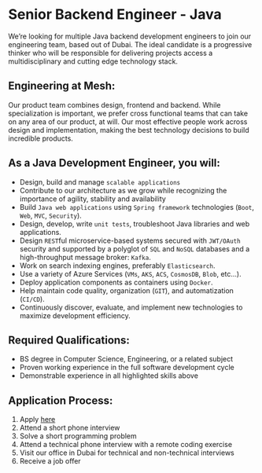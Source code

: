 # Senior Backend Engineer - Java

We’re looking for multiple Java backend development engineers to join our engineering team, based out of Dubai. The ideal candidate is a progressive thinker who will be responsible for delivering projects access a multidisciplinary and cutting edge technology stack.

## Engineering at Mesh:
Our product team combines design, frontend and backend. While specialization is important, we prefer cross functional teams that can take on any area of our product, at will. Our most effective people work across design and implementation, making the best technology decisions to build incredible products.

## As a Java Development Engineer, you will:
*	Design, build and manage `scalable applications`
*	Contribute to our architecture as we grow while recognizing the importance of agility, stability and availability
*   Build `Java web applications` using `Spring framework` technologies (`Boot`, `Web`, `MVC`, `Security`).
*   Design, develop, write `unit tests`, troubleshoot Java libraries and web applications.
*   Design `REST`ful microservice-based systems secured with `JWT/OAuth` security and supported by a polyglot of `SQL` and `NoSQL` databases and a high-throughput message broker: `Kafka`.
*	Work on search indexing engines, preferably `Elasticsearch`.
*	Use a variety of Azure Services (`VMs`, `AKS`, `ACS`, `CosmosDB`, `Blob`, etc...).
*	Deploy application components as containers using `Docker`.
*	Help maintain code quality, organization (`GIT`), and automatization (`CI/CD`).
*	Continuously discover, evaluate, and implement new technologies to maximize development efficiency.

## Required Qualifications:
*	BS degree in Computer Science, Engineering, or a related subject
*	Proven working experience in the full software development cycle
*	Demonstrable experience in all highlighted skills above

## Application Process:
1. Apply [here](https://bit.ly/39obCpm "mesh TechJobs Application Form")
2. Attend a short phone interview
3. Solve a short programming problem
4. Attend a technical phone interview with a remote coding exercise
5. Visit our office in Dubai for technical and non-technical interviews
6. Receive a job offer
